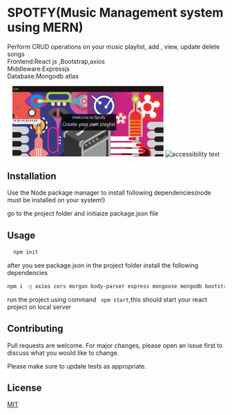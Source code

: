 # SPOTFY(Music Management system using MERN)

Perform CRUD operations on your music playlist, add , view, update delete songs <BR>
Frontend:React js ,Bootstrap,axios<BR>
Middleware:Expressjs<BR>
Database:Mongodb atlas<BR>

<p align="center">
  <img src="projectimages/frontpage.png" width="350" title="hover text">
  <img src="your_relative_path_here_number_2_large_name" width="350" alt="accessibility text">
</p>

## Installation

Use the Node package manager to install following dependencies(node must be installed on your system!)

go to the project folder and initiaize package.json file

## Usage

```javascript
  npm init
```
after you see package.json in the project folder install the following dependencies
```bash
npm i -g axios cors morgan body-parser express mongoose mongodb bootstrap5 --save
```
run the project using command
``` npm start```\,this should start your react project on local server

## Contributing
Pull requests are welcome. For major changes, please open an issue first to discuss what you would like to change.

Please make sure to update tests as appropriate.

## License
[MIT](https://choosealicense.com/licenses/mit/)
